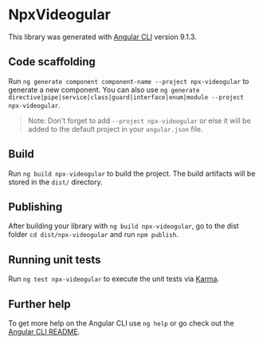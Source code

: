 # NpxVideogular

This library was generated with [Angular CLI](https://github.com/angular/angular-cli) version 9.1.3.

## Code scaffolding

Run `ng generate component component-name --project npx-videogular` to generate a new component. You can also use `ng generate directive|pipe|service|class|guard|interface|enum|module --project npx-videogular`.
> Note: Don't forget to add `--project npx-videogular` or else it will be added to the default project in your `angular.json` file. 

## Build

Run `ng build npx-videogular` to build the project. The build artifacts will be stored in the `dist/` directory.

## Publishing

After building your library with `ng build npx-videogular`, go to the dist folder `cd dist/npx-videogular` and run `npm publish`.

## Running unit tests

Run `ng test npx-videogular` to execute the unit tests via [Karma](https://karma-runner.github.io).

## Further help

To get more help on the Angular CLI use `ng help` or go check out the [Angular CLI README](https://github.com/angular/angular-cli/blob/master/README.md).
